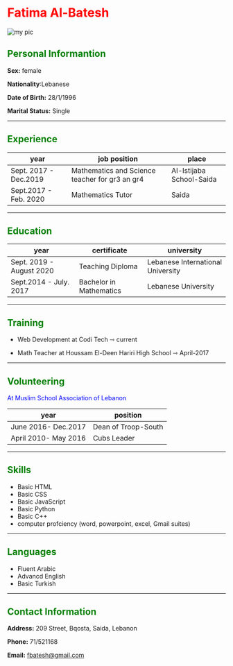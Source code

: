 
<h1 style="color:red">Fatima Al-Batesh</h1>

![my pic](https://media-exp1.licdn.com/dms/image/C4D03AQEfXFEgFQaNDw/profile-displayphoto-shrink_200_200/0?e=1605744000&v=beta&t=juNl9gVoNrvP3dRI5w6xBCe0N08nRTUUdE1-dQCvcQw)

<h2 style="color:green"> Personal Informantion</h2>

**Sex:** female

**Nationality**:Lebanese

**Date of Birth:** 28/1/1996

**Marital Status:** Single
_____

<h2 style="color:green"> Experience </h2>

|year|job position| place|
|----|------------|------|
|Sept. 2017 - Dec.2019|Mathematics and Science teacher for gr3 an gr4| Al-Istijaba School-Saida|
|Sept.2017 - Feb. 2020| Mathematics Tutor|Saida|
________

<h2 style="color:green"> Education </h2>

|year|certificate| university|
|----|------------|------|
|Sept. 2019 - August 2020|Teaching Diploma|Lebanese International University|
|Sept.2014 - July. 2017| Bachelor in Mathematics |Lebanese University |
_________
<h2 style="color:green"> Training </h2>

- Web Development at Codi Tech &#8702; current

- Math Teacher at Houssam El-Deen Hariri High School &#8702;  April-2017
___
<h2 style="color:green"> Volunteering </h2>

<span style="color:blue">
At Muslim School Association of Lebanon </span>

|year|position|
|----|--------|
|June 2016- Dec.2017|Dean of Troop-South|
|April 2010- May 2016| Cubs Leader|

---------
<h2 style="color:green"> Skills </h2>

- Basic HTML
- Basic CSS
- Basic JavaScript
- Basic Python
- Basic C++
- computer profciency (word, powerpoint, excel, Gmail suites)
____
<h2 style="color:green"> Languages </h2>

- Fluent Arabic
- Advancd English
- Basic Turkish
____
<h2 style="color:green"> Contact Information </h2>

**Address:** 209 Street, Bqosta, Saida, Lebanon

**Phone:** 71/521168

**Email:** fbatesh@gmail.com




